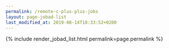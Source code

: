 ```yaml
---
permalink: /remote-c-plus-plus-jobs
layout: page-jobad-list
last_modified_at: 2019-08-14T18:33:52+0200
---
```

{% include render_jobad_list.html permalink=page.permalink %}
